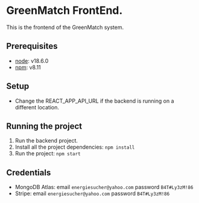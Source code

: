 # GreenMatch FrontEnd.
This is the frontend of the GreenMatch system.

## Prerequisites
- [node](https://nodejs.org/en/): v18.6.0
- [npm](https://www.npmjs.com/): v8.11

## Setup
- Change the REACT_APP_API_URL if the backend is running on a different location.

## Running the project
1. Run the backend project.
2. Install all the project dependencies: ```npm install```
3. Run the project: ```npm start```

## Credentials
- MongoDB Atlas: email ```energiesucher@yahoo.com``` password ```B4T#Ly3zM!86```
- Stripe: email ```energiesucher@yahoo.com``` password ```B4T#Ly3zM!86```


